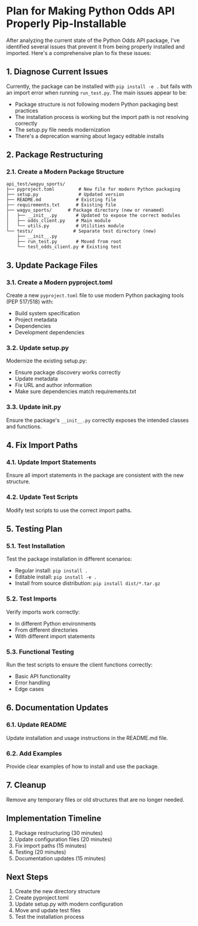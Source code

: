 # Plan for Making Python Odds API Properly Pip-Installable

After analyzing the current state of the Python Odds API package, I've identified several issues that prevent it from being properly installed and imported. Here's a comprehensive plan to fix these issues:

## 1. Diagnose Current Issues

Currently, the package can be installed with `pip install -e .` but fails with an import error when running `run_test.py`. The main issues appear to be:

- Package structure is not following modern Python packaging best practices
- The installation process is working but the import path is not resolving correctly
- The setup.py file needs modernization
- There's a deprecation warning about legacy editable installs

## 2. Package Restructuring

### 2.1. Create a Modern Package Structure

```
api_test/wagyu_sports/
├── pyproject.toml         # New file for modern Python packaging
├── setup.py               # Updated version
├── README.md             # Existing file
├── requirements.txt      # Existing file
├── wagyu_sports/      # Package directory (new or renamed)
│   ├── __init__.py       # Updated to expose the correct modules
│   ├── odds_client.py    # Main module
│   └── utils.py          # Utilities module
└── tests/               # Separate test directory (new)
    ├── __init__.py
    ├── run_test.py       # Moved from root
    └── test_odds_client.py # Existing test
```

## 3. Update Package Files

### 3.1. Create a Modern pyproject.toml

Create a new `pyproject.toml` file to use modern Python packaging tools (PEP 517/518) with:
- Build system specification
- Project metadata
- Dependencies
- Development dependencies

### 3.2. Update setup.py

Modernize the existing setup.py:
- Ensure package discovery works correctly
- Update metadata
- Fix URL and author information
- Make sure dependencies match requirements.txt

### 3.3. Update __init__.py

Ensure the package's `__init__.py` correctly exposes the intended classes and functions.

## 4. Fix Import Paths

### 4.1. Update Import Statements

Ensure all import statements in the package are consistent with the new structure.

### 4.2. Update Test Scripts

Modify test scripts to use the correct import paths.

## 5. Testing Plan

### 5.1. Test Installation

Test the package installation in different scenarios:
- Regular install: `pip install .`
- Editable install: `pip install -e .`
- Install from source distribution: `pip install dist/*.tar.gz`

### 5.2. Test Imports

Verify imports work correctly:
- In different Python environments
- From different directories
- With different import statements

### 5.3. Functional Testing

Run the test scripts to ensure the client functions correctly:
- Basic API functionality
- Error handling
- Edge cases

## 6. Documentation Updates

### 6.1. Update README

Update installation and usage instructions in the README.md file.

### 6.2. Add Examples

Provide clear examples of how to install and use the package.

## 7. Cleanup

Remove any temporary files or old structures that are no longer needed.

## Implementation Timeline

1. Package restructuring (30 minutes)
2. Update configuration files (20 minutes)
3. Fix import paths (15 minutes)
4. Testing (20 minutes)
5. Documentation updates (15 minutes)

## Next Steps

1. Create the new directory structure
2. Create pyproject.toml
3. Update setup.py with modern configuration
4. Move and update test files
5. Test the installation process